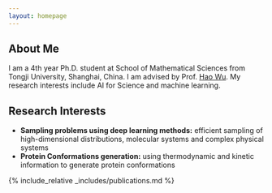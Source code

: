 ```yaml
---
layout: homepage
---
```


## About Me

I am a 4th year Ph.D. student at School of Mathematical Sciences from Tongji University, Shanghai, China. I am advised by Prof. [Hao Wu](https://scholar.google.com/citations?user=BpJevpQAAAAJ). My research interests include AI for Science and machine learning.

## Research Interests

- **Sampling problems using deep learning methods:** efficient sampling of high-dimensional distributions, molecular systems and complex physical systems
- **Protein Conformations generation:** using thermodynamic and kinetic information to generate protein conformations

<!-- ## News

- **[Feb. 2020]** Our paper about incremental learning is accepted to CVPR 2020.
- **[Feb. 2020]** We will host the ACM Multimedia Asia 2020 conference in Singapore!
- **[Sept. 2019]** Our paper about few-shot learning is accepted to NeurIPS 2019.
- **[Mar. 2019]** Our paper about few-shot learning is accepted to CVPR 2019. -->

{% include_relative _includes/publications.md %}

<!-- {% include_relative _includes/services.md %} -->
